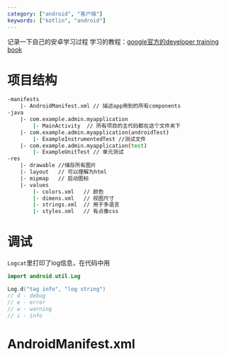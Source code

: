 ```yaml
---
category: ["android", "客户端"]
keywords: ["kotlin", "android"]
---
```


记录一下自己的安卓学习过程
学习的教程：[google官方的developer training book](https://google-developer-training.gitbooks.io/android-developer-fundamentals-course-practicals/content/en/Unit%201/11_p_hello_world.html)

<!-- more -->
# 项目结构
```bash
-manifests
    |- AndroidManifest.xml // 描述app用到的所有components
-java
    |- com.example.admin.myapplication
        |- MainActivity  // 所有项目的主代码都在这个文件夹下
    |- com.example.admin.myapplication(androidTest)
        |- ExampleInstrumentedTest //测试文件
    |- com.example.admin.myapplication(test)
        |- ExampleUnitTest // 单元测试
-res
    |- drawable //储存所有图片
    |- layout   // 可以理解为html
    |- mipmap   // 启动图标
    |- values
        |- colors.xml   // 颜色
        |- dimens.xml   // 视图尺寸
        |- strings.xml  // 用于多语言
        |- styles.xml   // 有点像css

```

# 调试
`Logcat`里打印了log信息，在代码中用
```kotlin
import android.util.Log

Log.d("tag info", "log string") 
// d - debug
// e - error
// w - warning
// i - info
```

# AndroidManifest.xml

